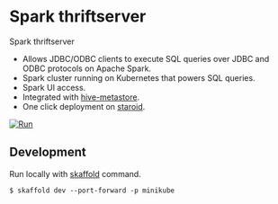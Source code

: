 # Spark thriftserver

Spark thriftserver

  - Allows JDBC/ODBC clients to execute SQL queries over JDBC and ODBC protocols on Apache Spark. 
  - Spark cluster running on Kubernetes that powers SQL queries.
  - Spark UI access.
  - Integrated with [hive-metastore](https://github.com/open-datastudio/hive-metastore).
  - One click deployment on [staroid](https://staroid.com).
  
[![Run](https://staroid.com/api/run/button.svg)](https://staroid.com/api/run)


## Development

Run locally with [skaffold](https://skaffold.dev) command.

```
$ skaffold dev --port-forward -p minikube
```
